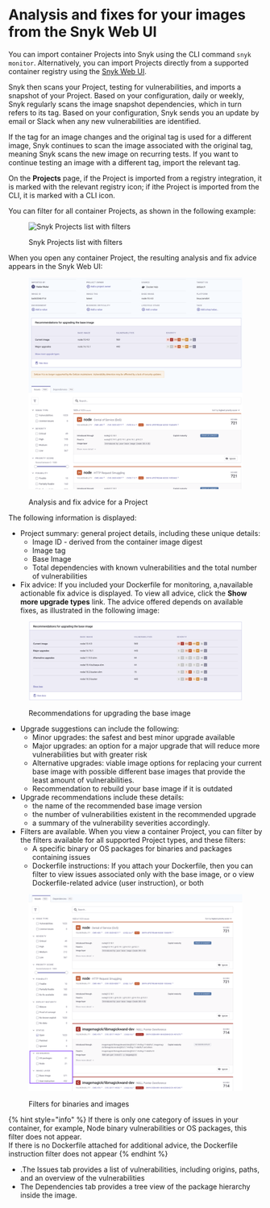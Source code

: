 # Analysis and fixes for your images from the Snyk Web UI

You can import container Projects into Snyk using the CLI command `snyk monitor`. Alternatively, you can import Projects directly from a supported container registry using the [Snyk Web UI](../../getting-started/quickstart/create-a-snyk-account/logging-in-to-an-existing-account.md).

Snyk then scans your Project, testing for vulnerabilities, and imports a snapshot of your Project. Based on your configuration, daily or weekly, Snyk regularly scans the image snapshot dependencies, which in turn refers to its tag. Based on your configuration, Snyk sends you an update by email or Slack when any new vulnerabilities are identified.

If the tag for an image changes and the original tag is used for a different image, Snyk continues to scan the image associated with the original tag, meaning Snyk scans the new image on recurring tests. If you want to continue testing an image with a different tag, import the relevant tag.

On the **Projects** page, if the Project is imported from a registry integration, it is marked with the relevant registry icon; if ithe Project is imported from the CLI, it is marked with a CLI icon.

You can filter for all container Projects, as shown in the following example:

<figure><img src="../../.gitbook/assets/Analysis of container.png" alt="Snyk Projects list with filters"><figcaption><p>Snyk Projects list with filters</p></figcaption></figure>

When you open any container Project, the resulting analysis and fix advice appears in the Snyk Web UI:

<figure><img src="../../.gitbook/assets/image (315) (1).png" alt="Analysis and fix advice for a Project"><figcaption><p>Analysis and fix advice for a Project</p></figcaption></figure>

The following information is displayed:

* Project summary: general project details, including these unique details:
  * Image ID - derived from the container image digest
  * Image tag
  * Base Image
  * Total dependencies with known vulnerabilities and the total number of vulnerabilities
* Fix advice: If you included your Dockerfile for monitoring, a,navailable actionable fix advice is displayed. To view all advice, click the **Show more upgrade types** link. The advice offered depends on available fixes, as illustrated in the following image:

<figure><img src="../../.gitbook/assets/image (115) (1) (2) (1) (1) (1) (1) (1) (1) (1) (1) (1) (1) (1) (1) (1) (1) (1) (1) (1) (1) (1) (1) (1) (1) (1) (1) (1) (1) (1) (1) (1) (1) (1) (1) (1) (1) (1) (1) (1) (1) (1) (1) (1) (1) (1) (1) (1) (1) (2).png" alt="Recommendations for upgrading the base image"><figcaption><p>Recommendations for upgrading the base image</p></figcaption></figure>

* Upgrade suggestions can include the following:
  * Minor upgrades: the safest and best minor upgrade available
  * Major upgrades: an option for a major upgrade that will reduce more vulnerabilities but with greater risk
  * Alternative upgrades: viable image options for replacing your current base image with possible different base images that provide the least amount of vulnerabilities.
  * Recommendation to rebuild your base image if it is outdated
* Upgrade recommendations include these details:
  * the name of the recommended base image version
  * the number of vulnerabilities existent in the recommended upgrade
  * a summary of the vulnerability severities accordingly.
* Filters are available. When you view a container Project, you can filter by the filters available for all supported Project types, and these filters:
  * A specific binary or OS packages for binaries and packages containing issues
  * Dockerfile instructions: If you attach your Dockerfile, then you can filter to view issues associated only with the base image, or o view Dockerfile-related advice (user instruction), or both

<figure><img src="../../.gitbook/assets/image (165) (1) (3) (1) (2).png" alt="Filters for binaries and images"><figcaption><p>Filters for binaries and images</p></figcaption></figure>

{% hint style="info" %}
If there is only one category of issues in your container, for example, Node binary vulnerabilities or OS packages, this filter does not appear.\
If there is no Dockerfile attached for additional advice, the Dockerfile instruction filter does not appear
{% endhint %}

* .The Issues tab provides a list of vulnerabilities, including origins, paths, and an overview of the vulnerabilities
* The Dependencies tab provides a tree view of the package hierarchy inside the image.
